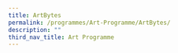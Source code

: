 ```yaml
---
title: ArtBytes
permalink: /programmes/Art-Programme/ArtBytes/
description: ""
third_nav_title: Art Programme
---
```


